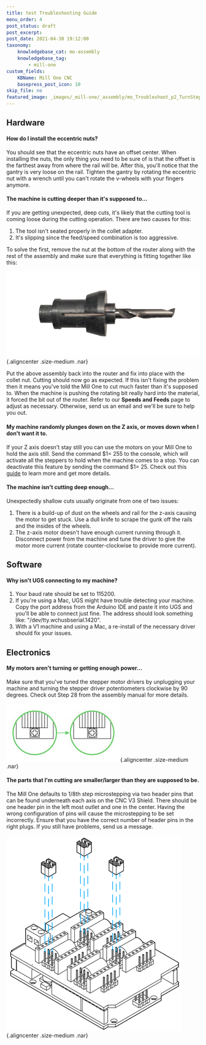 ```yaml
---
title: test Troubleshooting Guide
menu_order: 4
post_status: draft
post_excerpt: 
post_date: 2021-04-30 19:12:00
taxonomy:
    knowledgebase_cat: mo-assembly
    knowledgebase_tag:
        - mill-one
custom_fields:
    KBName: Mill One CNC
    basepress_post_icon: 10
skip_file: no
featured_image: _images/_mill-one/_assembly/mo_Troubleshoot_p2_TurnStep.jpg
---
```


<h2><strong>Hardware</strong></h2>

<h4>How do I install the eccentric nuts?</h4>

You should see that the eccentric nuts have an offset center. When installing the nuts, the only thing you need to be sure of is that the offset is the farthest away from where the rail will be. After this, you'll notice that the gantry is very loose on the rail. Tighten the gantry by rotating the eccentric nut with a wrench until you can't rotate the v-wheels with your fingers anymore.

<h4>The machine is cutting deeper than it's supposed to...</h4>

If you are getting unexpected, deep cuts, it's likely that the cutting tool is coming loose during the cutting operation. There are two causes for this:

<ol>
  <li>The tool isn't seated properly in the collet adapter.</li>
  <li>It's slipping since the feed/speed combination is too aggressive.</li>
</ol>

To solve the first, remove the nut at the bottom of the router along with the rest of the assembly and make sure that everything is fitting together like this:

![](/_images/_mill-one/_assembly/mo_troubleshoot_p1_AssemEnd.png){.aligncenter .size-medium .nar}

Put the above assembly back into the router and fix into place with the collet nut. Cutting should now go as expected. If this isn't fixing the problem then it means you've told the Mill One to cut much faster than it's supposed to. When the machine is pushing the rotating bit really hard into the material, it forced the bit out of the router. Refer to our <strong>Speeds and Feeds</strong> page to adjust as necessary. Otherwise, send us an email and we'll be sure to help you out.

<h4>My machine randomly plunges down on the Z axis, or moves down when I don't want it to.</h4>

If your Z axis doesn't stay still you can use the motors on your Mill One to hold the axis still. Send the command $1= 255 to the console, which will activate all the steppers to hold when the machine comes to a stop. You can deactivate this feature by sending the command $1= 25. Check out this <a href="https://sienci.com/2018/03/30/my-z-axis-keeps-dropping-a-simple-guide-on-using-1-255/">guide</a> to learn more and get more details.

<h4>The machine isn't cutting deep enough...</h4>

Unexpectedly shallow cuts usually originate from one of two issues:

<ol>
  <li>There is a build-up of dust on the wheels and rail for the z-axis causing the motor to get stuck. Use a dull knife to scrape the gunk off the rails and the insides of the wheels.</li>
  <li>The z-axis motor doesn't have enough current running through it. Disconnect power from the machine and tune the driver to give the motor more current (rotate counter-clockwise to provide more current).</li>
</ol>

<h2><strong>Software</strong></h2>

<h4>Why isn't UGS connecting to my machine?</h4>

<ol>
  <li>Your baud rate should be set to 115200.</li>
  <li>If you're using a Mac, UGS might have trouble detecting your machine. Copy the port address from the Arduino IDE and paste it into UGS and you'll be able to connect just fine. The address should look something like: "/dev/tty.wchusbserial.1420".</li>
  <li>With a V1 machine and using a Mac, a re-install of the necessary driver should fix your issues.</li>
</ol>

<h2><strong>Electronics</strong></h2>

<h4>My motors aren't turning or getting enough power...</h4>

Make sure that you've tuned the stepper motor drivers by unplugging your machine and turning the stepper driver potentiometers clockwise by 90 degrees. Check out Step 28 from the assembly manual for more details.

![](/_images/_mill-one/_assembly/mo_troubleshoot_p2_DrivePot.jpg){.aligncenter .size-medium .nar}

<h4>The parts that I'm cutting are smaller/larger than they are supposed to be.</h4>

The Mill One defaults to 1/8th step microstepping via two header pins that can be found underneath each axis on the CNC V3 Shield. There should be one header pin in the left most outlet and one in the center. Having the wrong configuration of pins will cause the microstepping to be set incorrectly. Ensure that you have the correct number of header pins in the right plugs. If you still have problems, send us a message.

![](/_images/_mill-one/_assembly/mo_troubleshoot_p3_PinsShield.png){.aligncenter .size-medium .nar}
